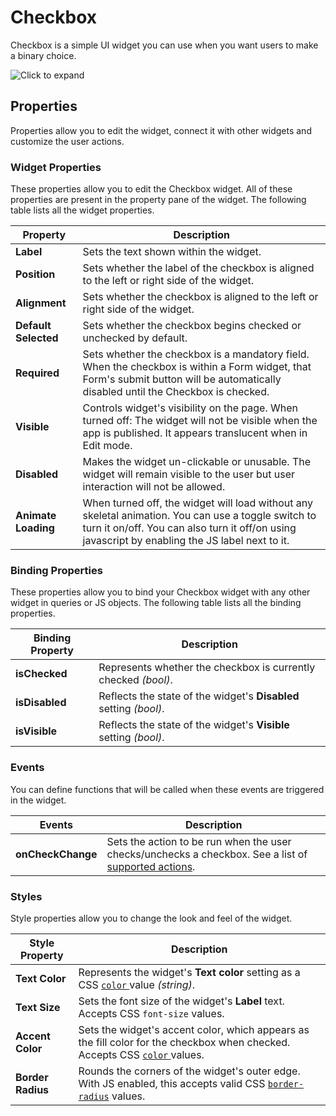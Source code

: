 # Checkbox

Checkbox is a simple UI widget you can use when you want users to make a binary choice.

![Click to expand](/img/checkbox.gif)

## Properties

Properties allow you to edit the widget, connect it with other widgets and customize the user actions.

### Widget Properties

These properties allow you to edit the Checkbox widget. All of these properties are present in the property pane of the widget. The following table lists all the widget properties.

| Property             | Description                                                                                                                                                                                            |
| -------------------- | ------------------------------------------------------------------------------------------------------------------------------------------------------------------------------------------------------ |
| **Label**            | Sets the text shown within the widget.  |
| **Position**         | Sets whether the label of the checkbox is aligned to the left or right side of the widget.  |
| **Alignment**        | Sets whether the checkbox is aligned to the left or right side of the widget.  |
| **Default Selected** | Sets whether the checkbox begins checked or unchecked by default.  |
| **Required**         | Sets whether the checkbox is a mandatory field. When the checkbox is within a Form widget, that Form's submit button will be automatically disabled until the Checkbox is checked. |
| **Visible**          | Controls widget's visibility on the page. When turned off: The widget will not be visible when the app is published. It appears translucent when in Edit mode.  |
| **Disabled**         | Makes the widget un-clickable or unusable. The widget will remain visible to the user but user interaction will not be allowed.   |
| **Animate Loading**  | When turned off, the widget will load without any skeletal animation. You can use a toggle switch to turn it on/off. You can also turn it off/on using javascript by enabling the JS label next to it. |

### Binding Properties

These properties allow you to bind your Checkbox widget with any other widget in queries or JS objects. The following table lists all the binding properties.

| Binding Property | Description                                                       |
| ---------------- | ----------------------------------------------------------------- |
| **isChecked**    | Represents whether the checkbox is currently checked _(bool)_.    |
| **isDisabled**   | Reflects the state of the widget's **Disabled** setting _(bool)_. |
| **isVisible**    | Reflects the state of the widget's **Visible** setting _(bool)_.  |

### Events

You can define functions that will be called when these events are triggered in the widget.

| Events            | Description                                                                                                                                   |
| ----------------- | --------------------------------------------------------------------------------------------------------------------------------------------- |
| **onCheckChange** | Sets the action to be run when the user checks/unchecks a checkbox. See a list of [supported actions](../appsmith-framework/widget-actions/). |

### Styles

Style properties allow you to change the look and feel of the widget.

| Style Property    | Description                                                                                                                                                                          |
| ----------------- | ------------------------------------------------------------------------------------------------------------------------------------------------------------------------------------ |
| **Text Color**    | Represents the widget's **Text color** setting as a CSS [`color` ](https://developer.mozilla.org/en-US/docs/Web/CSS/color)value _(string)_.                                          |
| **Text Size**     | Sets the font size of the widget's **Label** text. Accepts CSS `font-size` values.                                                                                                   |
| **Accent Color**  | Sets the widget's accent color, which appears as the fill color for the checkbox when checked. Accepts CSS [`color` ](https://developer.mozilla.org/en-US/docs/Web/CSS/color)values. |
| **Border Radius** | Rounds the corners of the widget's outer edge. With JS enabled, this accepts valid CSS [`border-radius`](https://developer.mozilla.org/en-US/docs/Web/CSS/border-radius) values.     |
